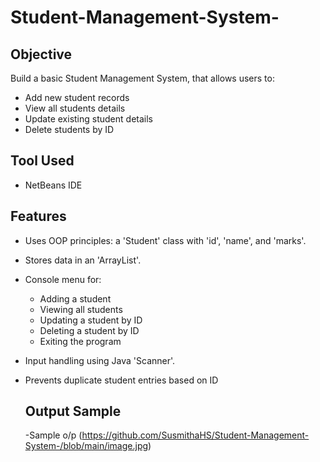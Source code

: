 # Student-Management-System-

## Objective
Build a basic Student Management System, that allows users to:
- Add new student records
- View all students details
- Update existing student details
- Delete students by ID

## Tool Used
- NetBeans IDE

## Features
- Uses OOP principles: a 'Student' class with 'id', 'name', and 'marks'.
- Stores data in an 'ArrayList<Student>'.
- Console menu for:
  - Adding a student
  - Viewing all students
  - Updating a student by ID
  - Deleting a student by ID
  - Exiting the program
- Input handling using Java 'Scanner'.
- Prevents duplicate student entries based on ID

  ## Output Sample
  -Sample o/p (https://github.com/SusmithaHS/Student-Management-System-/blob/main/image.jpg)
